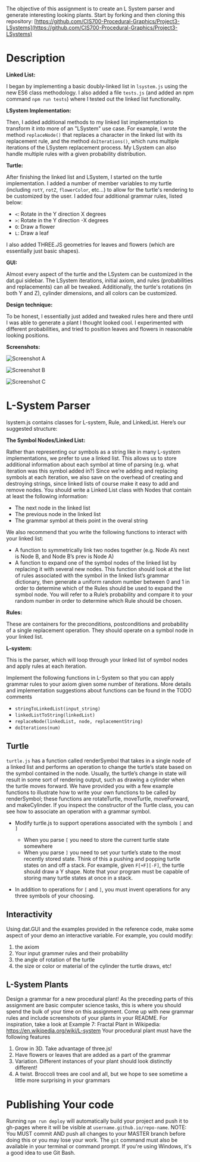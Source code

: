 
The objective of this assignment is to create an L System parser and generate interesting looking plants. Start by forking and then cloning this repository: [https://github.com/CIS700-Procedural-Graphics/Project3-LSystems](https://github.com/CIS700-Procedural-Graphics/Project3-LSystems)

# Description

**Linked List:**

I began by implementing a basic doubly-linked list in `lsystem.js` using the new ES6 class methodology.  I also added a file `tests.js` (and added an npm command `npm run tests`) where I tested out the linked list functionality.

**LSystem Implementation:**

Then, I added additional methods to my linked list implementation to transform it into more of an "LSystem" use case.  For example, I wrote the method `replaceNode()` that replaces a character in the linked list with its replacement rule, and the method `doIterations()`, which runs multiple iterations of the LSystem replacement process.  My LSystem can also handle multiple rules with a given probability distribution.

**Turtle:**

After finishing the linked list and LSystem, I started on the turtle implementation.  I added a number of member variables to my turtle (including `rotY`, `rotZ`, `flowerColor`, etc...) to allow for the turtle's rendering to be customized by the user.  I added four additional grammar rules, listed below:

- `<`: Rotate in the Y direction X degrees
- `>`: Rotate in the Y direction -X degrees
- `O`: Draw a flower
- `L`: Draw a leaf

I also added THREE.JS geometries for leaves and flowers (which are essentially just basic shapes).

**GUI:**

Almost every aspect of the turtle and the LSystem can be customized in the dat.gui sidebar. The LSystem iterations, initial axiom, and rules (probabilities and replacements) can all be tweaked.  Additionally, the turtle's rotations (in both Y and Z), cylinder dimensions, and all colors can be customized.

**Design technique:**

To be honest, I essentially just added and tweaked rules here and there until I was able to generate a plant I thought looked cool.  I experimented with different probabilities, and tried to position leaves and flowers in reasonable looking positions.

**Screenshots:**

![Screenshot A](https://raw.githubusercontent.com/zelliott/Project3-LSystems/master/images/plant_a.png)

![Screenshot B](https://raw.githubusercontent.com/zelliott/Project3-LSystems/master/images/plant_b.png)

![Screenshot C](https://raw.githubusercontent.com/zelliott/Project3-LSystems/master/images/plant_c.png)


# L-System Parser

lsystem.js contains classes for L-system, Rule, and LinkedList. Here’s our suggested structure:

**The Symbol Nodes/Linked List:**

Rather than representing our symbols as a string like in many L-system implementations, we prefer to use a linked list. This allows us to store additional information about each symbol at time of parsing (e.g. what iteration was this symbol added in?) Since we’re adding and replacing symbols at each iteration, we also save on the overhead of creating and destroying strings, since linked lists of course make it easy to add and remove nodes. You should write a Linked List class with Nodes that contain at least the following information:

- The next node in the linked list
- The previous node in the linked list
- The grammar symbol at theis point in the overal string

We also recommend that you write the following functions to interact with your linked list:

- A function to symmetrically link two nodes together (e.g. Node A’s next is Node B, and Node B’s prev is Node A)
- A function to expand one of the symbol nodes of the linked list by replacing it with several new nodes. This function should look at the list of rules associated with the symbol in the linked list’s grammar dictionary, then generate a uniform random number between 0 and 1 in order to determine which of the Rules should be used to expand the symbol node. You will refer to a Rule’s probability and compare it to your random number in order to determine which Rule should be chosen.

**Rules:**

These are containers for the preconditions, postconditions and probability of a single replacement operation. They should operate on a symbol node in your linked list.

**L-system:**

This is the parser, which will loop through your linked list of symbol nodes and apply rules at each iteration.

Implement the following functions in L-System so that you can apply grammar rules to your axiom given some number of iterations. More details and implementation suggestions about  functions can be found in the TODO comments

- `stringToLinkedList(input_string)`
- `linkedListToString(linkedList)`
- `replaceNode(linkedList, node, replacementString)`
- `doIterations(num)`

## Turtle

`turtle.js` has a function called renderSymbol that takes in a single node of a linked list and performs an operation to change the turtle’s state based on the symbol contained in the node. Usually, the turtle’s change in state will result in some sort of rendering output, such as drawing a cylinder when the turtle moves forward. We have provided you with a few example functions to illustrate how to write your own functions to be called by renderSymbol; these functions are rotateTurtle, moveTurtle, moveForward, and makeCylinder. If you inspect the constructor of the Turtle class, you can see how to associate an operation with a grammar symbol.

- Modify turtle.js to support operations associated with the symbols `[` and `]`
    - When you parse `[` you need to store the current turtle state somewhere
    - When you parse `]` you need to set your turtle’s state to the most recently stored state. Think of this a pushing and popping turtle states on and off a stack. For example, given `F[+F][-F]`, the turtle should draw a Y shape. Note that your program must be capable of storing many turtle states at once in a stack.

- In addition to operations for `[` and `]`, you must invent operations for any three symbols of your choosing.


## Interactivity

Using dat.GUI and the examples provided in the reference code, make some aspect of your demo an interactive variable. For example, you could modify:

1. the axiom
2. Your input grammer rules and their probability
3. the angle of rotation of the turtle
4. the size or color or material of the cylinder the turtle draws, etc!

## L-System Plants

Design a grammar for a new procedural plant! As the preceding parts of this assignment are basic computer science tasks, this is where you should spend the bulk of your time on this assignment. Come up with new grammar rules and include screenshots of your plants in your README. For inspiration, take a look at Example 7: Fractal Plant in Wikipedia: https://en.wikipedia.org/wiki/L-system Your procedural plant must have the following features

1. Grow in 3D. Take advantage of three.js!
2. Have flowers or leaves that are added as a part of the grammar
3. Variation. Different instances of your plant should look distinctly different!
4. A twist. Broccoli trees are cool and all, but we hope to see sometime a little more surprising in your grammars

# Publishing Your code

Running `npm run deploy` will automatically build your project and push it to gh-pages where it will be visible at `username.github.io/repo-name`. NOTE: You MUST commit AND push all changes to your MASTER branch before doing this or you may lose your work. The `git` command must also be available in your terminal or command prompt. If you're using Windows, it's a good idea to use Git Bash.